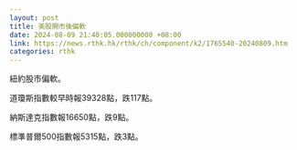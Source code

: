 ```yaml
---
layout: post
title: 美股開市後偏軟
date: 2024-08-09 21:40:05.000000000 +08:00
link: https://news.rthk.hk/rthk/ch/component/k2/1765540-20240809.htm
categories: rthk
---
```


紐約股市偏軟。

道瓊斯指數較早時報39328點，跌117點。

納斯達克指數報16650點，跌9點。

標準普爾500指數報5315點，跌3點。
